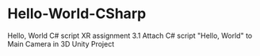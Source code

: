# Hello-World-CSharp
 Hello, World C# script
 XR assignment 3.1 
 Attach C# script "Hello, World" to Main Camera in 3D Unity Project
